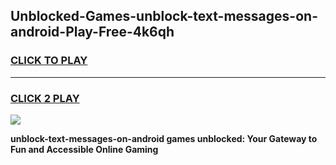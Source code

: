
## Unblocked-Games-unblock-text-messages-on-android-Play-Free-4k6qh
<h3>
<a href="https://premium76.site?title=unblock-text-messages-on-android&ref=23A">CLICK TO PLAY</a></h3>
<hr>

<h3>
<a href="https://premium76.site?title=unblock-text-messages-on-android&ref=23A">CLICK 2 PLAY</a>
  
</h3>

<a href="https://premium76.site?title=unblock-text-messages-on-android&ref=23A"><img src="https://clearcache.store/games.png"></a>


**unblock-text-messages-on-android games unblocked: Your Gateway to Fun and Accessible Online Gaming**
